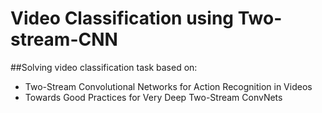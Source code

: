 # Video Classification using Two-stream-CNN
##Solving video classification task based on:
* Two-Stream Convolutional Networks for Action Recognition in Videos
* Towards Good Practices for Very Deep Two-Stream ConvNets
